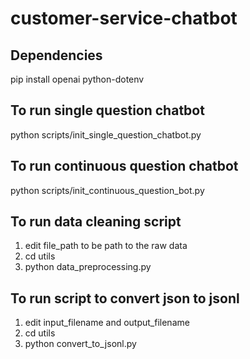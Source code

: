 # customer-service-chatbot

## Dependencies

pip install openai python-dotenv

## To run single question chatbot

python scripts/init_single_question_chatbot.py

## To run continuous question chatbot

python scripts/init_continuous_question_bot.py

## To run data cleaning script

1. edit file_path to be path to the raw data
2. cd utils
3. python data_preprocessing.py

## To run script to convert json to jsonl

1. edit input_filename and output_filename
2. cd utils
3. python convert_to_jsonl.py

